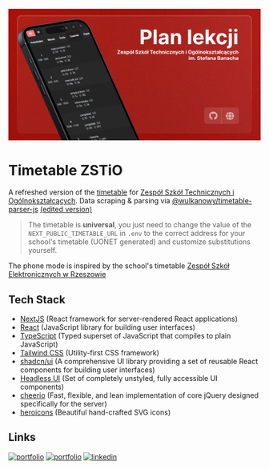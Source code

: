 ![App screenshot](/public/og-image.png)

# Timetable ZSTiO

A refreshed version of the [timetable](https://www.zstio-elektronika.pl/plan/index.html)
for [Zespół Szkół Technicznych i Ogólnokształcących](https://zstiojar.edu.pl/).
Data scraping & parsing via [@wulkanowy/timetable-parser-js](https://github.com/wulkanowy/timetable-parser-js) [(edited version)](https://github.com/majusss/timetable-parser-js)

> The timetable is **universal**, you just need to change the value of the `NEXT_PUBLIC_TIMETABLE_URL` in `.env` to the
> correct address for your school's timetable (UONET generated) and customize substitutions yourself.

The phone mode is inspired by the school's timetable
[Zespół Szkół Elektronicznych w Rzeszowie](https://plan-lekcji.zse.rzeszow.pl)

## Tech Stack

- [NextJS](https://nextjs.org/) (React framework for server-rendered React applications)
- [React](https://reactjs.org/) (JavaScript library for building user interfaces)
- [TypeScript](https://www.typescriptlang.org/) (Typed superset of JavaScript that compiles to plain JavaScript)
- [Tailwind CSS](https://tailwindcss.com/) (Utility-first CSS framework)
- [shadcn/ui](https://ui.shadcn.com/) (A comprehensive UI library providing a set of reusable React components for building user interfaces)
- [Headless UI](https://headlessui.dev/) (Set of completely unstyled, fully accessible UI components)
- [cheerio](https://cheerio.js.org/) (Fast, flexible, and lean implementation of core jQuery designed specifically for the server)
- [heroicons](https://heroicons.com/) (Beautiful hand-crafted SVG icons)

## Links

[![portfolio](https://img.shields.io/badge/GitHub-rvyk-100000?style=for-the-badge&logo=github&logoColor=white)](https://github.com/rvyk/)
[![portfolio](https://img.shields.io/badge/Github-majusss-100000?style=for-the-badge&logo=github&logoColor=white)](https://github.com/majusss/)
[![linkedin](https://img.shields.io/badge/TRY-0A66C2?style=for-the-badge&logoColor=white)](https://plan.zstiojar.edu.pl/)
